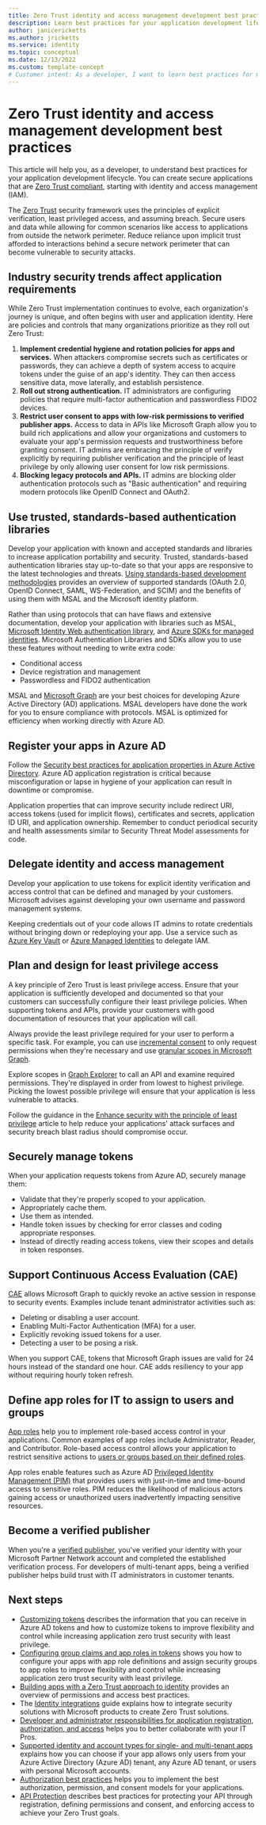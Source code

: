 ```yaml
---
title: Zero Trust identity and access management development best practices
description: Learn best practices for your application development lifecycle so that you can create secure applications that are Zero Trust compliant, starting with identity and access management (IAM).
author: janicericketts
ms.author: jricketts
ms.service: identity
ms.topic: conceptual
ms.date: 12/13/2022
ms.custom: template-concept
# Customer intent: As a developer, I want to learn best practices for my application development lifecycle so that I can create secure applications that are Zero Trust compliant, starting with identity and access management (IAM).
---
```

# Zero Trust identity and access management development best practices

This article will help you, as a developer, to understand best practices for your application development lifecycle. You can create secure applications that are [Zero Trust compliant](identity-zero-trust-compliance.md), starting with identity and access management (IAM).

The [Zero Trust](overview.md) security framework uses the principles of explicit verification, least privileged access, and assuming breach. Secure users and data while allowing for common scenarios like access to applications from outside the network perimeter. Reduce reliance upon implicit trust afforded to interactions behind a secure network perimeter that can become vulnerable to security attacks.

## Industry security trends affect application requirements

While Zero Trust implementation continues to evolve, each organization's journey is unique, and often begins with user and application identity. Here are policies and controls that many organizations prioritize as they roll out Zero Trust:

1. **Implement credential hygiene and rotation policies for apps and services.** When attackers compromise secrets such as certificates or passwords, they can achieve a depth of system access to acquire tokens under the guise of an app's identity. They can then access sensitive data, move laterally, and establish persistence.
1. **Roll out strong authentication.** IT administrators are configuring  policies that require multi-factor authentication and passwordless FIDO2 devices.
1. **Restrict user consent to apps with low-risk permissions to verified publisher apps.** Access to data in APIs like Microsoft Graph allow you to build rich applications and allow your organizations and customers to evaluate your app's permission requests and trustworthiness before granting consent. IT admins are embracing the principle of verify explicitly by requiring  publisher verification and the principle of least privilege by only allowing user consent for low risk permissions.
1. **Blocking legacy protocols and APIs.** IT admins are blocking older authentication protocols such as "Basic authentication" and requiring modern protocols like OpenID Connect and OAuth2.

## Use trusted, standards-based authentication libraries

Develop your application with known and accepted standards and libraries to increase application portability and security. Trusted, standards-based authentication libraries stay up-to-date so that your apps are responsive to the latest technologies and threats.  [Using standards-based development methodologies](identity-standards-based-development-methodologies.md) provides an overview of supported standards (OAuth 2.0, OpenID Connect, SAML, WS-Federation, and SCIM) and the benefits of using them with MSAL and the Microsoft identity platform.

Rather than using protocols that can have flaws and extensive documentation, develop your application with libraries such as MSAL, [Microsoft Identity Web authentication library](/azure/active-directory/develop/microsoft-identity-web), and [Azure SDKs for managed identities](/azure/active-directory/managed-identities-azure-resources/qs-configure-sdk-windows-vm#azure-sdks-with-managed-identities-for-azure-resources-support). Microsoft Authentication Libraries and SDKs allow you to use these features without needing to write extra code:

- Conditional access
- Device registration and management
- Passwordless and FIDO2 authentication

MSAL and [Microsoft Graph](/graph/overview) are your best choices for developing Azure Active Directory (AD) applications. MSAL developers have done the work for you to ensure compliance with protocols. MSAL is optimized for efficiency when working directly with Azure AD.

## Register your apps in Azure AD

Follow the [Security best practices for application properties in Azure Active Directory](/azure/active-directory/develop/security-best-practices-for-app-registration). Azure AD application registration is critical because misconfiguration or lapse in hygiene of your application can result in downtime or compromise.

Application properties that can improve security include redirect URI, access tokens (used for implicit flows), certificates and secrets, application ID URI, and application ownership. Remember to conduct periodical security and health assessments similar to Security Threat Model assessments for code.

## Delegate identity and access management

Develop your application to use tokens for explicit identity verification and access control that can be defined and managed by your customers. Microsoft advises against developing your own username and password management systems.

Keeping credentials out of your code allows IT admins to rotate credentials without bringing down or redeploying your app. Use a service such as [Azure Key Vault](/azure/key-vault/general/authentication-fundamentals) or [Azure Managed Identities](/azure/active-directory/managed-identities-azure-resources/overview) to delegate IAM.

## Plan and design for least privilege access

A key principle of Zero Trust is least privilege access. Ensure that your application is sufficiently developed and documented so that your customers can successfully configure their least privilege policies. When supporting tokens and APIs, provide your customers with good documentation of resources that your application will call.

Always provide the least privilege required for your user to perform a specific task. For example, you can use [incremental consent](/azure/active-directory/azuread-dev/azure-ad-endpoint-comparison#incremental-and-dynamic-consent) to only request permissions when they're necessary and use [granular scopes in Microsoft Graph](/graph/permissions-reference).

Explore scopes in [Graph Explorer](https://developer.microsoft.com/graph/graph-explorer) to call an API and examine required permissions. They're displayed in order from lowest to highest privilege. Picking the lowest possible privilege will ensure that your application is less vulnerable to attacks.

Follow the guidance in the [Enhance security with the principle of least privilege](/azure/active-directory/develop/secure-least-privileged-access) article to help reduce your applications' attack surfaces and security breach blast radius should compromise occur.

## Securely manage tokens

When your application requests tokens from Azure AD, securely manage them:

- Validate that they're properly scoped to your application.
- Appropriately cache them.
- Use them as intended.
- Handle token issues by checking for error classes and coding appropriate responses.
- Instead of directly reading access tokens, view their scopes and details in token responses.

## Support Continuous Access Evaluation (CAE)

[CAE](/azure/active-directory/develop/app-resilience-continuous-access-evaluation) allows Microsoft Graph to quickly revoke an active session in response to security events. Examples include tenant administrator activities such as:

- Deleting or disabling a user account.
- Enabling Multi-Factor Authentication (MFA) for a user.
- Explicitly revoking issued tokens for a user.
- Detecting a user to be posing a risk.

When you support CAE, tokens that Microsoft Graph issues are valid for 24 hours instead of the standard one hour. CAE adds resiliency to your app without requiring hourly token refresh.

## Define app roles for IT to assign to users and groups

[App roles](/azure/active-directory/develop/howto-add-app-roles-in-azure-ad-apps) help you to implement role-based access control in your applications. Common examples of app roles include Administrator, Reader, and Contributor. Role-based access control allows your application to restrict sensitive actions to [users or groups based on their defined roles](configure-tokens-group-claims-app-roles.md).

App roles enable features such as Azure AD [Privileged Identity Management (PIM)](/azure/active-directory/privileged-identity-management/pim-configure) that provides users with just-in-time and time-bound access to sensitive roles. PIM reduces the likelihood of malicious actors gaining access or unauthorized users inadvertently impacting sensitive resources.

## Become a verified publisher

When you're a [verified publisher](/azure/active-directory/develop/publisher-verification-overview), you've verified your identity with your Microsoft Partner Network account and completed the established verification process. For developers of multi-tenant apps, being a verified publisher helps build trust with IT administrators in customer tenants.

## Next steps

- [Customizing tokens](zero-trust-token-customization.md) describes the information that you can receive in Azure AD tokens and how to customize tokens to improve flexibility and control while increasing application zero trust security with least privilege.
- [Configuring group claims and app roles in tokens](configure-tokens-group-claims-app-roles.md) shows you how to configure your apps with app role definitions and assign security groups to app roles to improve flexibility and control while increasing application zero trust security with least privilege.
- [Building apps with a Zero Trust approach to identity](identity.md) provides an overview of permissions and access best practices.
- The [Identity integrations](../integrate/identity.md) guide explains how to integrate security solutions with Microsoft products to create Zero Trust solutions.
- [Developer and administrator responsibilities for application registration, authorization, and access](identity-developer-administrator-responsibilities.md) helps you to better collaborate with your IT Pros.
- [Supported identity and account types for single- and multi-tenant apps](identity-supported-account-types.md) explains how you can choose if your app allows only users from your Azure Active Directory (Azure AD) tenant, any Azure AD tenant, or users with personal Microsoft accounts.
- [Authorization best practices](developer-strategy-authorization-best-practices.md) helps you to implement the best authorization, permission, and consent models for your applications.
- [API Protection](protect-api.md) describes best practices for protecting your API through registration, defining permissions and consent, and enforcing access to achieve your Zero Trust goals.

